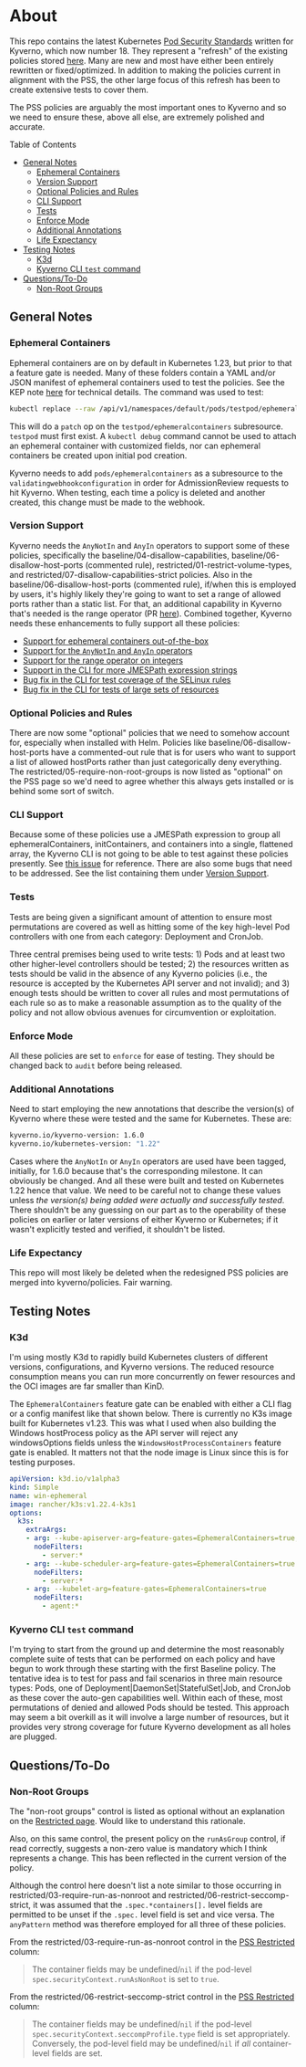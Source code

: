 # About

This repo contains the latest Kubernetes [Pod Security Standards](https://kubernetes.io/docs/concepts/security/pod-security-standards/) written for Kyverno, which now number 18. They represent a "refresh" of the existing policies stored [here](https://github.com/kyverno/policies/tree/main/pod-security). Many are new and most have either been entirely rewritten or fixed/optimized. In addition to making the policies current in alignment with the PSS, the other large focus of this refresh has been to create extensive tests to cover them.

The PSS policies are arguably the most important ones to Kyverno and so we need to ensure these, above all else, are extremely polished and accurate.

Table of Contents

- [General Notes](#general-notes)
  - [Ephemeral Containers](#ephemeral-containers)
  - [Version Support](#version-support)
  - [Optional Policies and Rules](#optional-policies-and-rules)
  - [CLI Support](#cli-support)
  - [Tests](#tests)
  - [Enforce Mode](#enforce-mode)
  - [Additional Annotations](#additional-annotations)
  - [Life Expectancy](#life-expectancy)
- [Testing Notes](#testing-notes)
  - [K3d](#k3d)
  - [Kyverno CLI `test` command](#kyverno-cli-test-command)
- [Questions/To-Do](#questionsto-do)
  - [Non-Root Groups](#non-root-groups)

## General Notes

### Ephemeral Containers

Ephemeral containers are on by default in Kubernetes 1.23, but prior to that a feature gate is needed. Many of these folders contain a YAML and/or JSON manifest of ephemeral containers used to test the policies. See the KEP note [here](https://github.com/kubernetes/enhancements/blob/master/keps/sig-node/277-ephemeral-containers/README.md) for technical details. The command was used to test:

```sh
kubectl replace --raw /api/v1/namespaces/default/pods/testpod/ephemeralcontainers -f ./ephemeralcontainer.json
```

This will do a `patch` op on the `testpod/ephemeralcontainers` subresource. `testpod` must first exist. A `kubectl debug` command cannot be used to attach an ephemeral container with customized fields, nor can ephemeral containers be created upon initial pod creation.

Kyverno needs to add `pods/ephemeralcontainers` as a subresource to the `validatingwebhookconfiguration` in order for AdmissionReview requests to hit Kyverno. When testing, each time a policy is deleted and another created, this change must be made to the webhook.

### Version Support

Kyverno needs the `AnyNotIn` and `AnyIn` operators to support some of these policies, specifically the baseline/04-disallow-capabilities, baseline/06-disallow-host-ports (commented rule), restricted/01-restrict-volume-types, and restricted/07-disallow-capabilities-strict policies. Also in the baseline/06-disallow-host-ports (commented rule), if/when this is employed by users, it's highly likely they're going to want to set a range of allowed ports rather than a static list. For that, an additional capability in Kyverno that's needed is the range operator (PR [here](https://github.com/kyverno/kyverno/pull/2788)). Combined together, Kyverno needs these enhancements to fully support all these policies:

- [Support for ephemeral containers out-of-the-box](https://github.com/kyverno/kyverno/issues/2821)
- [Support for the `AnyNotIn` and `AnyIn` operators](https://github.com/kyverno/kyverno/issues/1837)
- [Support for the range operator on integers](https://github.com/kyverno/kyverno/issues/2734)
- [Support in the CLI for more JMESPath expression strings](https://github.com/kyverno/kyverno/issues/2442)
- [Bug fix in the CLI for test coverage of the SELinux rules](https://github.com/kyverno/kyverno/issues/2877)
- [Bug fix in the CLI for tests of large sets of resources](https://github.com/kyverno/kyverno/issues/2878)

### Optional Policies and Rules

There are now some "optional" policies that we need to somehow account for, especially when installed with Helm. Policies like baseline/06-disallow-host-ports have a commented-out rule that is for users who want to support a list of allowed hostPorts rather than just categorically deny everything. The restricted/05-require-non-root-groups is now listed as "optional" on the PSS page so we'd need to agree whether this always gets installed or is behind some sort of switch.

### CLI Support

Because some of these policies use a JMESPath expression to group all ephemeralContainers, initContainers, and containers into a single, flattened array, the Kyverno CLI is not going to be able to test against these policies presently. See [this issue](https://github.com/kyverno/kyverno/issues/2442) for reference. There are also some bugs that need to be addressed. See the list containing them under [Version Support](#version-support).

### Tests

Tests are being given a significant amount of attention to ensure most permutations are covered as well as hitting some of the key high-level Pod controllers with one from each category: Deployment and CronJob.

Three central premises being used to write tests: 1) Pods and at least two other higher-level controllers should be tested; 2) the resources written as tests should be valid in the absence of any Kyverno policies (i.e., the resource is accepted by the Kubernetes API server and not invalid); and 3) enough tests should be written to cover all rules and most permutations of each rule so as to make a reasonable assumption as to the quality of the policy and not allow obvious avenues for circumvention or exploitation.

### Enforce Mode

All these policies are set to `enforce` for ease of testing. They should be changed back to `audit` before being released.

### Additional Annotations

Need to start employing the new annotations that describe the version(s) of Kyverno where these were tested and the same for Kubernetes. These are:

```sh
kyverno.io/kyverno-version: 1.6.0
kyverno.io/kubernetes-version: "1.22"
```

Cases where the `AnyNotIn` or `AnyIn` operators are used have been tagged, initially, for 1.6.0 because that's the corresponding milestone. It can obviously be changed. And all these were built and tested on Kubernetes 1.22 hence that value. We need to be careful not to change these values unless _the version(s) being added were actually and successfully tested_. There shouldn't be any guessing on our part as to the operability of these policies on earlier or later versions of either Kyverno or Kubernetes; if it wasn't explicitly tested and verified, it shouldn't be listed.

### Life Expectancy

This repo will most likely be deleted when the redesigned PSS policies are merged into kyverno/policies. Fair warning.

## Testing Notes

### K3d

I'm using mostly K3d to rapidly build Kubernetes clusters of different versions, configurations, and Kyverno versions. The reduced resource consumption means you can run more concurrently on fewer resources and the OCI images are far smaller than KinD.

The `EphemeralContainers` feature gate can be enabled with either a CLI flag or a config manifest like that shown below. There is currently no K3s image built for Kubernetes v1.23. This was what I used when also building the Windows hostProcess policy as the API server will reject any windowsOptions fields unless the `WindowsHostProcessContainers` feature gate is enabled. It matters not that the node image is Linux since this is for testing purposes.

```yaml
apiVersion: k3d.io/v1alpha3
kind: Simple
name: win-ephemeral
image: rancher/k3s:v1.22.4-k3s1
options:
  k3s:
    extraArgs:
    - arg: --kube-apiserver-arg=feature-gates=EphemeralContainers=true,WindowsHostProcessContainers=true
      nodeFilters:
        - server:*
    - arg: --kube-scheduler-arg=feature-gates=EphemeralContainers=true
      nodeFilters:
        - server:*
    - arg: --kubelet-arg=feature-gates=EphemeralContainers=true
      nodeFilters:
        - agent:*
```

### Kyverno CLI `test` command

I'm trying to start from the ground up and determine the most reasonably complete suite of tests that can be performed on each policy and have begun to work through these starting with the first Baseline policy. The tentative idea is to test for pass and fail scenarios in three main resource types: Pods, one of Deployment|DaemonSet|StatefulSet|Job, and CronJob as these cover the auto-gen capabilities well. Within each of these, most permutations of denied and allowed Pods should be tested. This approach may seem a bit overkill as it will involve a large number of resources, but it provides very strong coverage for future Kyverno development as all holes are plugged.

## Questions/To-Do

### Non-Root Groups

The "non-root groups" control is listed as optional without an explanation on the [Restricted page](https://kubernetes.io/docs/concepts/security/pod-security-standards/#restricted). Would like to understand this rationale.

Also, on this same control, the present policy on the `runAsGroup` control, if read correctly, suggests a non-zero value is mandatory which I think represents a change. This has been reflected in the current version of the policy.

Although the control here doesn't list a note similar to those occurring in restricted/03-require-run-as-nonroot and restricted/06-restrict-seccomp-strict, it was assumed that the `.spec.*containers[].` level fields are permitted to be unset if the `.spec.` level field is set and vice versa. The `anyPattern` method was therefore employed for all three of these policies.

From the restricted/03-require-run-as-nonroot control in the [PSS Restricted](https://kubernetes.io/docs/concepts/security/pod-security-standards/#restricted) column:

> The container fields may be undefined/`nil` if the pod-level `spec.securityContext.runAsNonRoot` is set to `true`.

From the restricted/06-restrict-seccomp-strict control in the [PSS Restricted](https://kubernetes.io/docs/concepts/security/pod-security-standards/#restricted) column:

> The container fields may be undefined/`nil` if the pod-level `spec.securityContext.seccompProfile.type` field is set appropriately. Conversely, the pod-level field may be undefined/`nil` if _all_ container-level fields are set.
